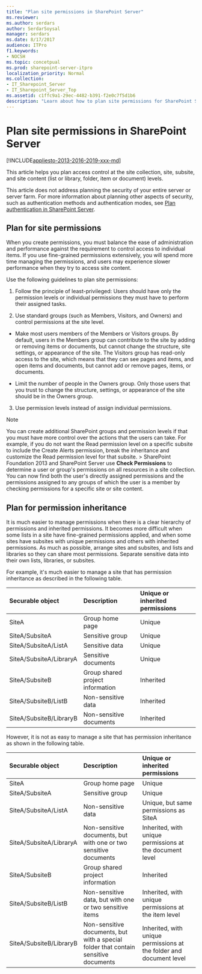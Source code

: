 ```yaml
---
title: "Plan site permissions in SharePoint Server"
ms.reviewer: 
ms.author: serdars
author: SerdarSoysal
manager: serdars
ms.date: 8/17/2017
audience: ITPro
f1.keywords:
- NOCSH
ms.topic: concetpual
ms.prod: sharepoint-server-itpro
localization_priority: Normal
ms.collection:
- IT_Sharepoint_Server
- IT_Sharepoint_Server_Top
ms.assetid: c1ffc9a1-29ec-4482-b391-f2e0c7f5d1b6
description: "Learn about how to plan site permissions for SharePoint Server to provide secure access to sites and content."
---
```


# Plan site permissions in SharePoint Server

[!INCLUDE[appliesto-2013-2016-2019-xxx-md](../includes/appliesto-2013-2016-2019-xxx-md.md)]
  
This article helps you plan access control at the site collection, site, subsite, and site content (list or library, folder, item or document) levels.
  
This article does not address planning the security of your entire server or server farm. For more information about planning other aspects of security, such as authentication methods and authentication modes, see [Plan authentication in SharePoint Server](../install/install.md).
  
## Plan for site permissions
<a name="section4"> </a>

When you create permissions, you must balance the ease of administration and performance against the requirement to control access to individual items. If you use fine-grained permissions extensively, you will spend more time managing the permissions, and users may experience slower performance when they try to access site content. 
  
Use the following guidelines to plan site permissions:
  
1. Follow the principle of least-privileged: Users should have only the permission levels or individual permissions they must have to perform their assigned tasks.
    
2. Use standard groups (such as Members, Visitors, and Owners) and control permissions at the site level.
    
  - Make most users members of the Members or Visitors groups. By default, users in the Members group can contribute to the site by adding or removing items or documents, but cannot change the structure, site settings, or appearance of the site. The Visitors group has read-only access to the site, which means that they can see pages and items, and open items and documents, but cannot add or remove pages, items, or documents.
    
  - Limit the number of people in the Owners group. Only those users that you trust to change the structure, settings, or appearance of the site should be in the Owners group.
    
3. Use permission levels instead of assign individual permissions.
    
> [!NOTE]
>  You can create additional SharePoint groups and permission levels if that you must have more control over the actions that the users can take. For example, if you do not want the Read permission level on a specific subsite to include the Create Alerts permission, break the inheritance and customize the Read permission level for that subsite. >  SharePoint Foundation 2013 and SharePoint Server use **Check Permissions** to determine a user or group's permissions on all resources in a site collection. You can now find both the user's directly assigned permissions and the permissions assigned to any groups of which the user is a member by checking permissions for a specific site or site content. 
  
## Plan for permission inheritance
<a name="section5"> </a>

It is much easier to manage permissions when there is a clear hierarchy of permissions and inherited permissions. It becomes more difficult when some lists in a site have fine-grained permissions applied, and when some sites have subsites with unique permissions and others with inherited permissions. As much as possible, arrange sites and subsites, and lists and libraries so they can share most permissions. Separate sensitive data into their own lists, libraries, or subsites.
  
For example, it's much easier to manage a site that has permission inheritance as described in the following table. 
  
|**Securable object**|**Description**|**Unique or inherited permissions**|
|:-----|:-----|:-----|
|SiteA  <br/> |Group home page  <br/> |Unique  <br/> |
|SiteA/SubsiteA  <br/> |Sensitive group  <br/> |Unique  <br/> |
|SiteA/SubsiteA/ListA  <br/> |Sensitive data  <br/> |Unique  <br/> |
|SiteA/SubsiteA/LibraryA  <br/> |Sensitive documents  <br/> |Unique  <br/> |
|SiteA/SubsiteB  <br/> |Group shared project information  <br/> |Inherited  <br/> |
|SiteA/SubsiteB/ListB  <br/> |Non-sensitive data  <br/> |Inherited  <br/> |
|SiteA/SubsiteB/LibraryB  <br/> |Non-sensitive documents  <br/> |Inherited  <br/> |
   
However, it is not as easy to manage a site that has permission inheritance as shown in the following table. 
  
|**Securable object**|**Description**|**Unique or inherited permissions**|
|:-----|:-----|:-----|
|SiteA  <br/> |Group home page  <br/> |Unique  <br/> |
|SiteA/SubsiteA  <br/> |Sensitive group  <br/> |Unique  <br/> |
|SiteA/SubsiteA/ListA  <br/> |Non-sensitive data  <br/> |Unique, but same permissions as SiteA  <br/> |
|SiteA/SubsiteA/LibraryA  <br/> |Non-sensitive documents, but with one or two sensitive documents  <br/> |Inherited, with unique permissions at the document level  <br/> |
|SiteA/SubsiteB  <br/> |Group shared project information  <br/> |Inherited  <br/> |
|SiteA/SubsiteB/ListB  <br/> |Non-sensitive data, but with one or two sensitive items  <br/> |Inherited, with unique permissions at the item level  <br/> |
|SiteA/SubsiteB/LibraryB  <br/> |Non-sensitive documents, but with a special folder that contain sensitive documents  <br/> |Inherited, with unique permissions at the folder and document level  <br/> |
